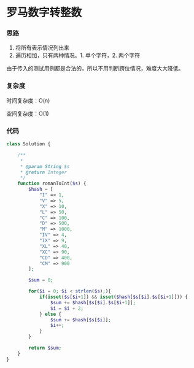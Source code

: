 # 罗马数字转整数

### 思路

1. 将所有表示情况列出来
2. 遍历相加，只有两种情况。1. 单个字符，2. 两个字符

由于传入的测试用例都是合法的，所以不用判断跨位情况，难度大大降低。

### 复杂度

时间复杂度：O(n)

空间复杂度：O(1)

### 代码

```php
class Solution {

    /**
     * 
     * @param String $s
     * @return Integer
     */
    function romanToInt($s) {
        $hash = [
            "I" => 1,
            "V" => 5,
            "X" => 10,
            "L" => 50,
            "C" => 100,
            "D" => 500,
            "M" => 1000,
            "IV" => 4,
            "IX" => 9,
            "XL" => 40,
            "XC" => 90,
            "CD" => 400,
            "CM" => 900
        ];

        $sum = 0;

        for($i = 0; $i < strlen($s);){
            if(isset($s[$i+1]) && isset($hash[$s[$i].$s[$i+1]])) {
                $sum += $hash[$s[$i].$s[$i+1]];
                $i = $i + 2;
            } else {
                $sum += $hash[$s[$i]];
                $i++;
            }
        }

        return $sum;
    }
}
```